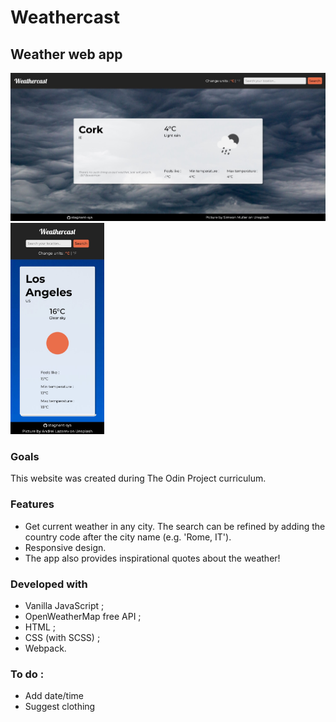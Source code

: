 # Weathercast

## Weather web app

<img src= "./md_images/desktop.jpg" alt="Mobile view" width="570"> <img src="./md_images/mobile.jpg" alt="Mobile view" width="150">



### Goals

This website was created during The Odin Project curriculum.


### Features
- Get current weather in any city. The search can be refined by adding the country code after the city name (e.g. 'Rome, IT').
- Responsive design.
- The app also provides inspirational quotes about the weather!


### Developed with

- Vanilla JavaScript ;
- OpenWeatherMap free API ;
- HTML ;
- CSS (with SCSS) ;
- Webpack.


### To do :
  - Add date/time
  - Suggest clothing